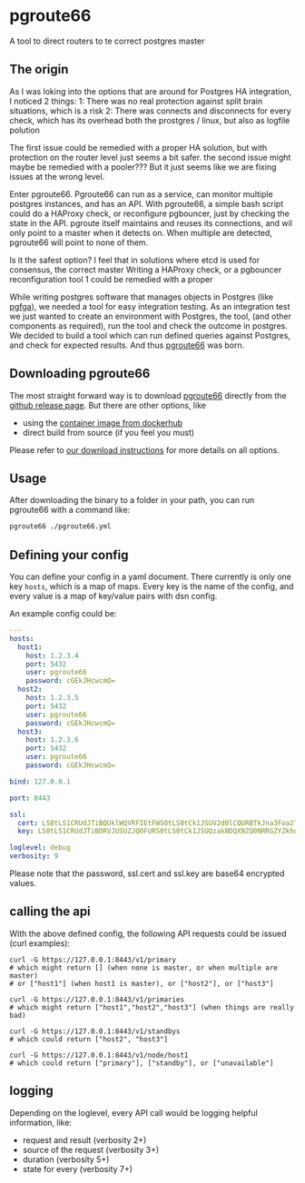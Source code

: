 # pgroute66
A tool to direct routers to te correct postgres master

## The origin
As I was loking into the options that are around for Postgres HA integration, I noticed 2 things:
1: There was no real protection against split brain situations, which is a risk
2: There was connects and disconnects for every check, which has its overhead both the prostgres / linux, but also as logfile polution

The first issue could be remedied with a proper HA solution, but with protection on the router level just seems a bit safer.
the second issue might maybe be remedied with a pooler???
But it just seems like we are fixing issues at the wrong level.

Enter pgroute66. Pgroute66 can run as a service, can monitor multiple postgres instances, and has an API.
With pgroute66, a simple bash script could do a HAProxy check, or reconfigure pgbouncer, just by checking the state in the API.
pgroute itself maintains and reuses its connections, and wil only point to a master when it detects on.
When multiple are detected, pgroute66 will point to none of them.

Is it the safest option? I feel that in solutions where etcd is used for consensus, the correct master 
Writing a HAProxy check, or a pgbouncer reconfiguration tool 
 1 could be remedied with a proper 

While writing postgres software that manages objects in Postgres (like [pgfga](https://github.com/MannemSolutions/pgfga)), we needed a tool for easy integration testing.
As an integration test we just wanted to create an environment with Postgres, the tool, (and other components as required), run the tool and check the outcome in postgres.
We decided to build a tool which can run defined queries against Postgres, and check for expected results.
And thus [pgroute66](https://github.com/MannemSolutions/pgroute66) was born.

## Downloading pgroute66
The most straight forward way is to download [pgroute66](https://github.com/MannemSolutions/pgroute66) directly from the [github release page](https://github.com/MannemSolutions/pgroute66/releases).
But there are other options, like
- using the [container image from dockerhub](https://hub.docker.com/repository/docker/mannemsolutions/pgroute66/general)
- direct build from source (if you feel you must)

Please refer to [our download instructions](DOWNLOAD_AND_RUN.md) for more details on all options.

## Usage
After downloading the binary to a folder in your path, you can run pgroute66 with a command like:
```bash
pgroute66 ./pgroute66.yml
```

## Defining your config
You can define your config in a yaml document.
There currently is only one key `hosts`, which is a map of maps.
Every key is the name of the config, and every value is a map of key/value pairs with dsn config.

An example config could be:
```yaml
---
hosts:
  host1:
    host: 1.2.3.4
    port: 5432
    user: pgroute66
    password: cGEkJHcwcmQ=
  host2:
    host: 1.2.3.5
    port: 5432
    user: pgroute66
    password: cGEkJHcwcmQ=
  host3:
    host: 1.2.3.6
    port: 5432
    user: pgroute66
    password: cGEkJHcwcmQ=

bind: 127.0.0.1

port: 8443

ssl:
  cert: LS0tLS1CRUdJTiBQUklWQVRFIEtFWS0tLS0tCk1JSUV2d0lCQURBTkJna3Foa2lHOXcwQkFRRUZBQVNDQktrd2dn
  key: LS0tLS1CRUdJTiBDRVJUSUZJQ0FURS0tLS0tCk1JSUQzakNDQXNZQ0NRRGZYZkhoanBCZHNEQU5CZ2txaGtpRzl

loglevel: debug
verbosity: 9

```

Please note that the password, ssl.cert and ssl.key are base64 encrypted values.

## calling the api
With the above defined config, the following API requests could be issued (curl examples):
```
curl -G https://127.0.0.1:8443/v1/primary
# which might return [] (when none is master, or when multiple are master)
# or ["host1"] (when host1 is master), or ["host2"], or ["host3"]

curl -G https://127.0.0.1:8443/v1/primaries
# which might return ["host1","host2","host3"] (when things are really bad)

curl -G https://127.0.0.1:8443/v1/standbys
# which could return ["host2", "host3"]

curl -G https://127.0.0.1:8443/v1/node/host1
# which could return ["primary"], ["standby"], or ["unavailable"]
```

## logging
Depending on the loglevel, every API call would be logging helpful information, like:
- request and result (verbosity 2+)
- source of the request (verbosity 3+)
- duration (verbosity 5+)
- state for every  (verbosity 7+)

